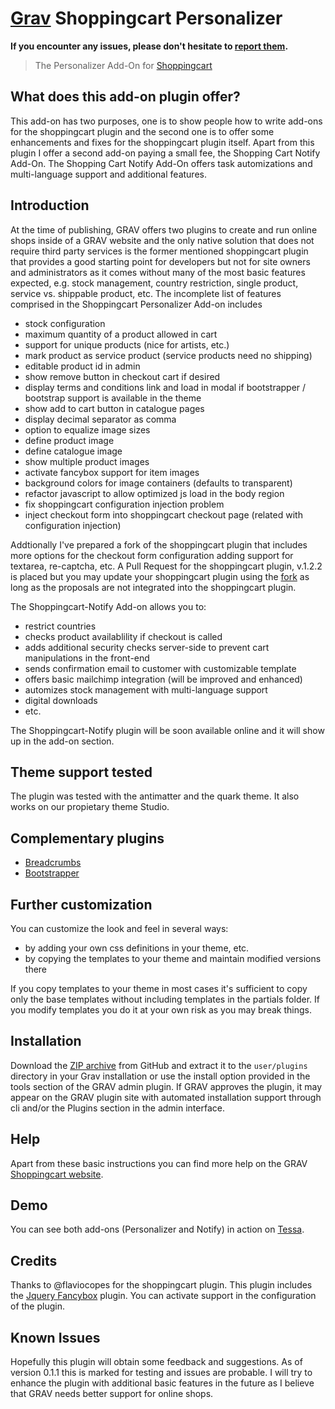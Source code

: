 # [Grav](http://getgrav.org) Shoppingcart Personalizer

**If you encounter any issues, please don't hesitate
to [report
them](https://github.com/leotiger/grav-plugin-shoppingcart-personalizer/issues).**

> The Personalizer Add-On for [Shoppingcart](https://github.com/flaviocopes/grav-plugin-shoppingcart)

## What does this add-on plugin offer?

This add-on has two purposes, one is to show people how to write add-ons for the shoppingcart plugin and the second one
is to offer some enhancements and fixes for the shoppingcart plugin itself. Apart from this plugin I offer a second add-on
paying a small fee, the Shopping Cart Notify Add-On. The Shopping Cart Notify Add-On offers task automizations and multi-language
support and additional features.

## Introduction

At the time of publishing, GRAV offers two plugins to create and run online shops inside of a GRAV website and the only native
solution that does not require third party services is the former mentioned shoppingcart plugin that provides a good starting 
point for developers but not for site owners and administrators as it comes without many of the most basic features expected, e.g.
stock management, country restriction, single product, service vs. shippable product, etc. The incomplete list of features comprised in the Shoppingcart Personalizer Add-on includes

* stock configuration
* maximum quantity of a product allowed in cart
* support for unique products (nice for artists, etc.)
* mark product as service product (service products need no shipping)
* editable product id in admin
* show remove button in checkout cart if desired
* display terms and conditions link and load in modal if bootstrapper / bootstrap support is available in the theme
* show add to cart button in catalogue pages
* display decimal separator as comma
* option to equalize image sizes
* define product image
* define catalogue image
* show multiple product images
* activate fancybox support for item images
* background colors for image containers (defaults to transparent)
* refactor javascript to allow optimized js load in the body region
* fix shoppingcart configuration injection problem
* inject checkout form into shoppingcart checkout page (related with configuration injection)

Addtionally I've prepared a fork of the shoppingcart plugin that includes more options for the checkout
form configuration adding support for textarea, re-captcha, etc. A Pull Request for the shoppingcart plugin, v.1.2.2 is
placed but you may update your shoppingcart plugin using the [fork](https://github.com/leotiger/grav-plugin-shoppingcart) as long as the proposals are not integrated into
the shoppingcart plugin.

The Shoppingcart-Notify Add-on allows you to:

* restrict countries
* checks product availablility if checkout is called
* adds additional security checks server-side to prevent cart manipulations in the front-end
* sends confirmation email to customer with customizable template
* offers basic mailchimp integration (will be improved and enhanced)
* automizes stock management with multi-language support
* digital downloads
* etc.

The Shoppingcart-Notify plugin will be soon available online and it will show up in the add-on section.

## Theme support tested

The plugin was tested with the antimatter and the quark theme. It also works on our propietary theme Studio.

## Complementary plugins

* [Breadcrumbs](https://github.com/getgrav/grav-plugin-breadcrumbs) 
* [Bootstrapper](https://github.com/getgrav/grav-plugin-bootstrapper)

## Further customization

You can customize the look and feel in several ways:

* by adding your own css definitions in your theme, etc.
* by copying the templates to your theme and maintain modified versions there

If you copy templates to your theme in most cases it's sufficient to copy only the base templates without including templates in the partials folder. If you modify templates you do it at your own risk as you may break things.

## Installation

Download the [ZIP
archive](https://github.com/leotiger/grav-plugin-shoppingcart-personalizer/archive/master.zip)
from GitHub and extract it to the `user/plugins` directory in your Grav
installation or use the install option provided in the tools section of the GRAV admin plugin. If GRAV approves the plugin, it may appear on the GRAV plugin site with automated installation support through cli and/or the Plugins section in the admin interface.

## Help

Apart from these basic instructions you can find more help on the GRAV [Shoppingcart website](https://gravcart.com/).

## Demo

You can see both add-ons (Personalizer and Notify) in action on [Tessa](https://www.tessa.es).

## Credits

Thanks to @flaviocopes for the shoppingcart plugin. 
This plugin includes the [Jquery Fancybox](http://fancyapps.com/fancybox/3/) plugin. You can activate support in the configuration of the plugin.

## Known Issues

Hopefully this plugin will obtain some feedback and suggestions. As of version 0.1.1 this is marked for testing and issues are probable. I will try to enhance the plugin with additional
basic features in the future as I believe that GRAV needs better support for online shops.
